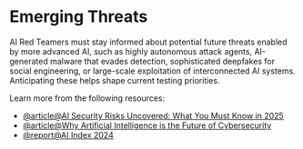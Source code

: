 # Emerging Threats

AI Red Teamers must stay informed about potential future threats enabled by more advanced AI, such as highly autonomous attack agents, AI-generated malware that evades detection, sophisticated deepfakes for social engineering, or large-scale exploitation of interconnected AI systems. Anticipating these helps shape current testing priorities.

Learn more from the following resources:

- [@article@AI Security Risks Uncovered: What You Must Know in 2025](https://ttms.com/uk/ai-security-risks-explained-what-you-need-to-know-in-2025/)
- [@article@Why Artificial Intelligence is the Future of Cybersecurity](https://www.darktrace.com/blog/why-artificial-intelligence-is-the-future-of-cybersecurity)
- [@report@AI Index 2024](https://aiindex.stanford.edu/report/)
